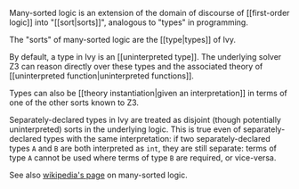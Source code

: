 Many-sorted logic is an extension of the domain of discourse of [[first-order logic]] into "[[sort|sorts]]", analogous to "types" in programming.

The "sorts" of many-sorted logic are the [[type|types]] of Ivy.

By default, a type in Ivy is an [[uninterpreted type]]. The underlying solver Z3 can reason directly over these types and the associated theory of [[uninterpreted function|uninterpreted functions]].

Types can also be [[theory instantiation|given an interpretation]] in terms of one of the other sorts known to Z3.

Separately-declared types in Ivy are treated as disjoint (though potentially uninterpreted) sorts in the underlying logic. This is true even of separately-declared types with the same interpretation: if two separately-declared types `A` and `B` are both interpreted as `int`, they are still separate: terms of type `A` cannot be used where terms of type `B` are required, or vice-versa.

See also [wikipedia's page](https://en.wikipedia.org/wiki/Many-sorted_logic) on many-sorted logic.